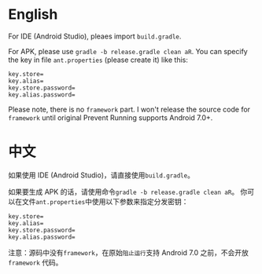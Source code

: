 # English
For IDE (Android Studio), pleaes import `build.gradle`.

For APK, please use `gradle -b release.gradle clean aR`.
You can specify the key in file `ant.properties` (please create it) like this:
```
key.store=
key.alias=
key.store.password=
key.alias.password=
```

Please note, there is no `framework` part. I won't release the source code for `framework` until original Prevent Running supports Android 7.0+.

# 中文
如果使用 IDE (Android Studio)，请直接使用`build.gradle`。

如果要生成 APK 的话，请使用命令`gradle -b release.gradle clean aR`。
你可以在文件`ant.properties`中使用以下参数来指定分发密钥：
```
key.store=
key.alias=
key.store.password=
key.alias.password=
```

注意：源码中没有`framework`，在原始`阻止运行`支持 Android 7.0 之前，不会开放 `framework` 代码。
